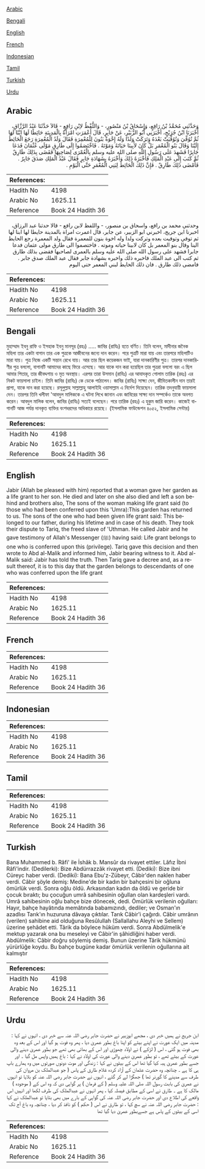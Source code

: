 [Arabic](#arabic)

[Bengali](#bengali)

[English](#english)

[French](#french)

[Indonesian](#indonesian)

[Tamil](#tamil)

[Turkish](#turkish)

[Urdu](#urdu)

## Arabic


<div dir="rtl" lang="ar" style={{fontSize:'larger',backgroundColor:'#f8f9fa',padding:20}}>
وَحَدَّثَنِي مُحَمَّدُ بْنُ رَافِعٍ، وَإِسْحَاقُ بْنُ مَنْصُورٍ، - وَاللَّفْظُ لاِبْنِ رَافِعٍ - قَالاَ حَدَّثَنَا عَبْدُ الرَّزَّاقِ، أَخْبَرَنَا ابْنُ جُرَيْجٍ، أَخْبَرَنِي أَبُو الزُّبَيْرِ، عَنْ جَابِرٍ، قَالَ أَعْمَرَتِ امْرَأَةٌ بِالْمَدِينَةِ حَائِطًا لَهَا ابْنًا لَهَا ثُمَّ تُوُفِّيَ وَتُوُفِّيَتْ بَعْدَهُ وَتَرَكَتْ وَلَدًا وَلَهُ إِخْوَةٌ بَنُونَ لِلْمُعْمِرَةِ فَقَالَ وَلَدُ الْمُعْمِرَةِ رَجَعَ الْحَائِطُ إِلَيْنَا وَقَالَ بَنُو الْمُعْمَرِ بَلْ كَانَ لأَبِينَا حَيَاتَهُ وَمَوْتَهُ ‏.‏ فَاخْتَصَمُوا إِلَى طَارِقٍ مَوْلَى عُثْمَانَ فَدَعَا جَابِرًا فَشَهِدَ عَلَى رَسُولِ اللَّهِ صلى الله عليه وسلم بِالْعُمْرَى لِصَاحِبِهَا فَقَضَى بِذَلِكَ طَارِقٌ ثُمَّ كَتَبَ إِلَى عَبْدِ الْمَلِكِ فَأَخْبَرَهُ ذَلِكَ وَأَخْبَرَهُ بِشَهَادَةِ جَابِرٍ فَقَالَ عَبْدُ الْمَلِكِ صَدَقَ جَابِرٌ ‏.‏ فَأَمْضَى ذَلِكَ طَارِقٌ ‏.‏ فَإِنَّ ذَلِكَ الْحَائِطَ لِبَنِي الْمُعْمَرِ حَتَّى الْيَوْمِ ‏.‏
</div>
<div style={{backgroundColor:'#f8f9fa',padding:20, marginBottom: 10}}><table> <thead> <tr> <th>References:</th> <th></th> </tr> </thead> <tbody><tr><td>Hadith No</td><td>4198</td></tr><tr><td>Arabic No</td><td>1625.11</td></tr><tr><td>Reference</td><td>Book 24 Hadith 36</td></tr></tbody></table></div>


<div dir="rtl" lang="ar" style={{fontSize:'larger',backgroundColor:'#f8f9fa',padding:20}}>
وحدثني محمد بن رافع، واسحاق بن منصور، - واللفظ لابن رافع - قالا حدثنا عبد الرزاق، اخبرنا ابن جريج، اخبرني ابو الزبير، عن جابر، قال اعمرت امراة بالمدينة حايطا لها ابنا لها ثم توفي وتوفيت بعده وتركت ولدا وله اخوة بنون للمعمرة فقال ولد المعمرة رجع الحايط الينا وقال بنو المعمر بل كان لابينا حياته وموته . فاختصموا الى طارق مولى عثمان فدعا جابرا فشهد على رسول الله صلى الله عليه وسلم بالعمرى لصاحبها فقضى بذلك طارق ثم كتب الى عبد الملك فاخبره ذلك واخبره بشهادة جابر فقال عبد الملك صدق جابر . فامضى ذلك طارق . فان ذلك الحايط لبني المعمر حتى اليوم
</div>
<div style={{backgroundColor:'#f8f9fa',padding:20, marginBottom: 10}}><table> <thead> <tr> <th>References:</th> <th></th> </tr> </thead> <tbody><tr><td>Hadith No</td><td>4198</td></tr><tr><td>Arabic No</td><td>1625.11</td></tr><tr><td>Reference</td><td>Book 24 Hadith 36</td></tr></tbody></table></div>

## Bengali


<div dir="ltr" lang="bn" style={{fontSize:'larger',backgroundColor:'#f8f9fa',padding:20}}>
মুহাম্মাদ ইবনু রাফি ও ইসহাক ইবনু মানসূর (রহঃ) ..... জাবির (রাযিঃ) হতে বর্ণিত। তিনি বলেন, মাদীনার জনৈক মহিলা তার একটা বাগান তার এক পুত্রকে আজীবনের জন্যে দান করেন। পরে পুত্রটি মারা যায় এবং তারপরে মহিলাটিও মারা যায়। পুত্র নিজে একটি সন্তান রেখে যায়। আর তার ছিল কয়েকজন ভাই, যারা দানকারিণীর পুত্র। তারপর দানকারিণীর পুত্র বললো, বাগানটি আমাদের কাছে ফিরে এসেছে। আর যাকে দান করা হয়েছিল তার পুত্ররা বললো বরং এ ছিল আমার পিতার, তার জীবদ্দশায় ও মৃত অবস্থায়। এরপর তারা উসমান (রাযিঃ) এর আযাদকৃত গোলাম তারিক (রহঃ) এর নিকট ফায়সালা চাইল। তিনি জাবির (রাযিঃ) কে ডেকে পাঠালেন। জাবির (রাযিঃ) সাক্ষ্য দেন, জীবিতকালীন দান তারই প্রাপ্য, যাকে দান করা হয়েছে। রসূলুল্লাহ সাল্লাল্লাহু আলাইহি ওয়াসাল্লাম এ নির্দেশ দিয়েছেন। তারিক তদনুযায়ী ফায়সালা দেন। তারপর তিনি খলীফা 'আবদুল মালিককে এ ঘটনা লিখে জানান এবং জাবিরের সাক্ষ্য দান সম্পর্কেও তাকে অবগত করেন। আবদুল মালিক বলেন, জাবির (রাযিঃ) সত্যই বলেছেন। পরে তারিক (রহঃ) এ হুকুম জারি করেন। কাজেই বাগানটি আজ পর্যন্ত দানকৃত ব্যক্তির বংশধরদের অধিকারে রয়েছে। (ইসলামিক ফাউন্ডেশন ৪০৫২, ইসলামিক সেন্টার)
</div>
<div style={{backgroundColor:'#f8f9fa',padding:20, marginBottom: 10}}><table> <thead> <tr> <th>References:</th> <th></th> </tr> </thead> <tbody><tr><td>Hadith No</td><td>4198</td></tr><tr><td>Arabic No</td><td>1625.11</td></tr><tr><td>Reference</td><td>Book 24 Hadith 36</td></tr></tbody></table></div>

## English


<div dir="ltr" lang="en" style={{fontSize:'larger',backgroundColor:'#f8f9fa',padding:20}}>
Jabir (Allah be pleased with him) reported that a woman gave her garden as a life grant to her son. He died and later on she also died and left a son behind and brothers also, The sons of the woman making life grant said (to those who had been conferred upon this 'Umra):This garden has returned to us. The sons of the one who had been given life grant said: This belonged to our father, during his lifetime and in case of his death. They took their dispute to Tariq, the freed slave of 'Uthman. He called Jabir and he gave testimony of Allah's Messenger (ﷺ) having said: Life grant belongs to one who is conferred upon this (privilege). Tariq gave this decision and then wrote to Abd al-Malik and informed him, Jabir bearing witness to it. Abd al-Malik said: Jabir has told the truth. Then Tariq gave a decree and, as a result thereof, it is to this day that the garden belongs to descendants of one who was conferred upon the life grant
</div>
<div style={{backgroundColor:'#f8f9fa',padding:20, marginBottom: 10}}><table> <thead> <tr> <th>References:</th> <th></th> </tr> </thead> <tbody><tr><td>Hadith No</td><td>4198</td></tr><tr><td>Arabic No</td><td>1625.11</td></tr><tr><td>Reference</td><td>Book 24 Hadith 36</td></tr></tbody></table></div>

## French


<div dir="ltr" lang="fr" style={{fontSize:'larger',backgroundColor:'#f8f9fa',padding:20}}>

</div>
<div style={{backgroundColor:'#f8f9fa',padding:20, marginBottom: 10}}><table> <thead> <tr> <th>References:</th> <th></th> </tr> </thead> <tbody><tr><td>Hadith No</td><td>4198</td></tr><tr><td>Arabic No</td><td>1625.11</td></tr><tr><td>Reference</td><td>Book 24 Hadith 36</td></tr></tbody></table></div>

## Indonesian


<div dir="ltr" lang="id" style={{fontSize:'larger',backgroundColor:'#f8f9fa',padding:20}}>

</div>
<div style={{backgroundColor:'#f8f9fa',padding:20, marginBottom: 10}}><table> <thead> <tr> <th>References:</th> <th></th> </tr> </thead> <tbody><tr><td>Hadith No</td><td>4198</td></tr><tr><td>Arabic No</td><td>1625.11</td></tr><tr><td>Reference</td><td>Book 24 Hadith 36</td></tr></tbody></table></div>

## Tamil


<div dir="ltr" lang="ta" style={{fontSize:'larger',backgroundColor:'#f8f9fa',padding:20}}>

</div>
<div style={{backgroundColor:'#f8f9fa',padding:20, marginBottom: 10}}><table> <thead> <tr> <th>References:</th> <th></th> </tr> </thead> <tbody><tr><td>Hadith No</td><td>4198</td></tr><tr><td>Arabic No</td><td>1625.11</td></tr><tr><td>Reference</td><td>Book 24 Hadith 36</td></tr></tbody></table></div>

## Turkish


<div dir="ltr" lang="tr" style={{fontSize:'larger',backgroundColor:'#f8f9fa',padding:20}}>
Bana Muhammed b. Râfi' ile İshâk b. Mansûr da rivayet ettiler. Lâfız İbni Râfi'indir. (Dedilerki): Bize Abdürrazzâk rivayet etti. (Dediki): Bize ibni Cüreyc haber verdi. (Dediki): Bana Ebu'z-Zübeyr, Câbir'den naklen haber verdi. Câbir şöyle demiş: Medine'de bir kadın bir bahçesini bir oğluna ömürlük verdi. Sonra oğlu öldü. Arkasından kadın da öldü ve geride bir çocuk bıraktı; bu çocuğun umrâ sahibesinin oğullan olan kardeşleri vardı. Umrâ sahibesinin oğlu bahçe bize dönecek, dedi. Ömürlük verilenin oğulları: Hayır, bahçe hayâtında memâtında babamızındı, dediler; ve Osman'ın azadlısı Tarık'ın huzuruna dâvaya çıktılar. Tarık Câbir'i çağırdı. Câbir umrânın (verilen) sahibine aid olduğuna Resûlullah (Sallallahu Aleyhi ve Sellem) üzerine şehâdet etti. Târik da böylece hüküm verdi. Sonra Abdülmelik'e mektup yazarak ona bu meseleyi ve Câbir'in şâhidliğini haber verdi. Abdülmelik: Câbir doğru söylemiş demiş. Bunun üzerine Târik hükmünü yürürlüğe koydu. Bu bahçe bugüne kadar ömürlük verilenin oğullarına ait kalmıştır
</div>
<div style={{backgroundColor:'#f8f9fa',padding:20, marginBottom: 10}}><table> <thead> <tr> <th>References:</th> <th></th> </tr> </thead> <tbody><tr><td>Hadith No</td><td>4198</td></tr><tr><td>Arabic No</td><td>1625.11</td></tr><tr><td>Reference</td><td>Book 24 Hadith 36</td></tr></tbody></table></div>

## Urdu


<div dir="rtl" lang="ur" style={{fontSize:'larger',backgroundColor:'#f8f9fa',padding:20}}>
ابن جریج نے ہمیں خبر دی ، مجھے ابوزبیر نے حضرت جابر رضی اللہ عنہ سے خبر دی ، انہوں نے کہا : مدینہ میں ایک عورت نے اپنے بیٹے کو اپنا باغ بطور عمریٰ دیا ، پھر وہ فوت ہو گیا اور اس کے بعد وہ بھی فوت ہو گئی ، اس ( لڑکے ) نے اولاد چھوڑی اور اس کے بھائی بھی تھے جو بطور عمریٰ دینے والی عورت کے بیٹے تھے ، تو بطور عمریٰ دینے والی عورت کی اولاد نے کہا : باغ ہمیں واپس مل گیا ۔ اور جسے بطور عمریٰ ہبہ کیا گیا تھا اس کے بیٹوں نے کہا : زندگی اور موت دونوں صورتوں میں وہ ہمارے باپ ہی کا ہے ۔ چنانچہ وہ حضرت عثمان کے آزاد کردہ غلام طارق کے پاس ( جو عبدالملک بن مروان کی طرف سے مدینے کا گورنر تھا ) جھگڑا لے کر گئے ، انہوں نے حضرت جابر رضی اللہ عنہ کو بلایا تو انہوں نے عمریٰ کی بابت رسول اللہ صلی اللہ علیہ وسلم ( کے فرمان ) پر گواہی دی کہ وہ اس کے ( موجودہ ) مالک کا ہے ۔ طارق نے اسی کے مطابق فیصلہ کیا ، پھر انہوں نے عبدالملک کی طرف لکھا اور انہیں اس واقعے کی اطلاع دی اور حضرت جابر رضی اللہ عنہ کی گواہی کے بارے میں بھی بتایا تو عبدالملک نے کہا : حضرت جابر رضی اللہ عنہ نے سچ کہا ، تو طارق نے اس ( حکم ) کو نافذ کر دیا ، چنانچہ وہ باغ آج تک اسی کے بیٹوں کے پاس ہے جسےبطور عمریٰ دیا گیا تھا
</div>
<div style={{backgroundColor:'#f8f9fa',padding:20, marginBottom: 10}}><table> <thead> <tr> <th>References:</th> <th></th> </tr> </thead> <tbody><tr><td>Hadith No</td><td>4198</td></tr><tr><td>Arabic No</td><td>1625.11</td></tr><tr><td>Reference</td><td>Book 24 Hadith 36</td></tr></tbody></table></div>